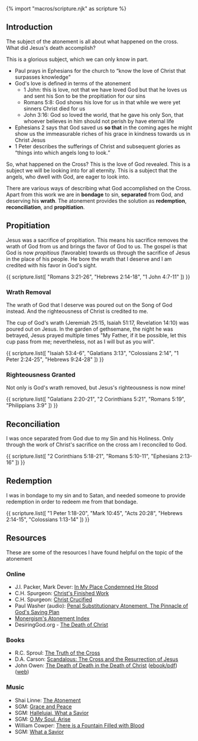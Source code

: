 {% import "macros/scripture.njk" as scripture %}



## Introduction

The subject of the atonement is all about what happened on the cross. What did Jesus's death accomplish? 

This is a glorious subject, which we can only know in part.
* Paul prays in Ephesians for the church to <q>know the love of Christ that surpasses knowledge</q>
* God's love is defined in terms of the atonement
    * 1 John: this is love, not that we have loved God but that he loves us and sent his Son to be the propitiation for our sins
    * Romans 5:8: God shows his love for us in that while we were yet sinners Christ died for us
    * John 3:16: God so loved the world, that he gave his only Son, that whoever believes in him should not perish by have eternal life
* Ephesians 2 says that God saved us **so that** in the coming ages he might show us the immeasurable riches of his grace in kindness towards us in Christ Jesus
* 1 Peter describes the sufferings of Christ and subsequent glories as <q>things into which angels long to look.</q>


So, what happened on the Cross? This is the love of God revealed. This is a subject we will be looking into for all eternity. This is a subject that the angels, who dwell with God, are eager to look into.

There are various ways of describing what God accomplished on the Cross. Apart from this work we are in **bondage** to sin, **separated** from God, and deserving his **wrath**. The atonement provides the solution as **redemption**, **reconciliation**, and **propitiation**.

## Propitiation

Jesus was a sacrifice of propitiation. This means his sacrifice removes the wrath of God from us and brings the favor of God to us. The gospel is that God is now _propitious_ (favorable) towards us through the sacrifice of Jesus in the place of his people. He bore the wrath that I deserve and I am credited with his favor in God's sight.

{{ scripture.list([
  "Romans 3:21-26",
  "Hebrews 2:14-18",
  "1 John 4:7-11"
  ]) }}

### Wrath Removal

The wrath of God that I deserve was poured out on the Song of God instead. And the righteousness of Christ is credited to me.

The cup of God's wrath (Jeremiah 25:15, Isaiah 51:17, Revelation 14:10) was poured out on Jesus. In the garden of gethsemane, the night he was betrayed, Jesus prayed multiple times "My Father, if it be possible, let this cup pass from me; nevertheless, not as I will but as you will".

{{ scripture.list([
  "Isaiah 53:4-6",
  "Galatians 3:13",
  "Colossians 2:14",
  "1 Peter 2:24-25",
  "Hebrews 9:24-28"
  ]) }}

### Righteousness Granted

Not only is God's wrath removed, but Jesus's righteousness is now mine!

{{ scripture.list([
  "Galatians 2:20-21",
  "2 Corinthians 5:21",
  "Romans 5:19",
  "Philippians 3:9"
  ]) }}

## Reconciliation

I was once separated from God due to my Sin and his Holiness. Only through the work of Christ's sacrifice on the cross am I reconciled to God.

{{ scripture.list([
      "2 Corinthians 5:18-21",
      "Romans 5:10-11",
      "Ephesians 2:13-16"
  ]) }}

## Redemption

I was in bondage to my sin and to Satan, and needed someone to provide redemption in order to redeem me from that bondage.

{{ scripture.list([
  "1 Peter 1:18-20",
  "Mark 10:45",
  "Acts 20:28",
  "Hebrews 2:14-15",
  "Colossians 1:13-14"
  ]) }}
 
## Resources

These are some of the resources I have found helpful on the topic of the atonement

### Online

* J.I. Packer, Mark Dever: [In My Place Condemned He Stood](https://www.wtsbooks.com/products/in-my-place-condemned-he-stood-j-i-mark-dever-packer-9781433502002?variant=9747692847151)
* C.H. Spurgeon: [Christ's Finished Work](https://www.spurgeon.org/resource-library/sermons/christs-finished-work)
* C.H. Spurgeon: [Christ Crucified](http://www.spurgeongems.org/vols46-48/chs2673.pdf)
* Paul Washer (audio): [Penal Substitutionary Atonement, The Pinnacle of God's Saving Plan](https://www.sermonaudio.com/sermoninfo.asp?SID=12019115526004)
* [Monergism's Atonement Index](https://www.monergism.com/topics/atonement)
* DesiringGod.org - [The Death of Christ](https://www.desiringgod.org/topics/the-death-of-christ/messages?sort=oldest)

### Books

* R.C. Sproul: [The Truth of the Cross](https://www.wtsbooks.com/products/the-truth-of-the-cross-r-c-sproul-9781567690873)
* D.A. Carson: [Scandalous: The Cross and the Resurrection of Jesus](https://www.wtsbooks.com/products/scandalous-d-a-carson-9781433511257?variant=9747855540271)
* John Owen: [The Death of Death in the Death of Christ](https://www.wtsbooks.com/products/death-death-death-christ-john-owen-9781781919064?variant=9796377575471) ([ebook/pdf](https://www.monergism.com/death-death-death-christ-ebook)) ([web](http://www.monergism.com/thethreshold/sdg/owen_death_index.htm))

### Music

* Shai Linne: [The Atonement](https://open.spotify.com/album/5f1Wt873Rlq3UkK5eP0zp7?si=WsU6VcLBQ2OTz91SemWRnA)
* SGM: [Grace and Peace](https://sovereigngracemusic.org/music/songs/grace-and-peace/)
* SGM: [Hallelujaj, What a Savior](https://sovereigngracemusic.org/music/songs/hallelujah-what-a-savior/)
* SGM: [O My Soul, Arise](https://sovereigngracemusic.org/music/songs/o-my-soul-arise/)
* William Cowper: [There is a Fountain Filled with Blood](https://sovereigngracemusic.org/music/songs/there-is-a-fountain-filled-with-blood/)
* SGM: [What a Savior](https://sovereigngracemusic.org/music/songs/what-a-savior/)
